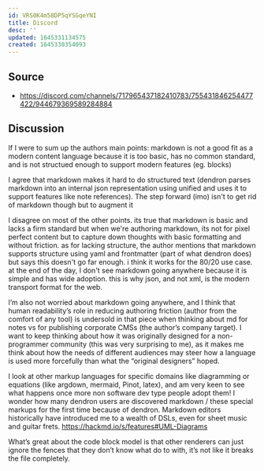 ```yaml
---
id: VRS0K4m58DP5qYSGqeYNI
title: Discord
desc: ''
updated: 1645331134575
created: 1645330354093
---
```


## Source
- https://discord.com/channels/717965437182410783/755431846254477422/944679369589284884

## Discussion

If I were to sum up the authors main points: markdown is not a good fit as a modern content language because it is too basic, has no common standard, and is not structued enough to support modern features (eg. blocks)

I agree that markdown makes it hard to do structured text (dendron parses markdown into an internal json representation using unified and uses it to support features like note references). The step forward (imo) isn't to get rid of markdown though but to augment it

I disagree on most of the other points. its true that markdown is basic and lacks a firm standard but when we're authoring markdown, its not for pixel perfect content but to capture down thoughts with basic formatting and without friction. as for lacking structure, the author mentions that markdown supports structure using yaml and frontmatter (part of what dendron does) but says this doesn't go far enough. i think it works for the 80/20 use case. at the end of the day, I don't see markdown going anywhere because it is simple and has wide adoption. this is why json, and not xml, is the modern transport format for the web. 



I’m also not worried about markdown going anywhere, and I think that human readability’s role in reducing authoring friction (author from the comfort of any tool) is undersold in that piece when thinking about md for notes vs for publishing corporate CMSs (the author’s company target). I want to keep thinking about how it was originally designed for a non-programmer community (this was very surprising to me), as it makes me think about how the needs of different audiences may steer how a language is used more forcefully than what the “original designers” hoped. 

I look at other markup languages for specific domains like diagramming or equations (like argdown, mermaid, Pinot, latex), and am very keen to see what happens once more non software dev type people adopt them! I wonder how many dendron users are discovered markdown / these special markups for the first time because of dendron. Markdown editors historically have introduced me to a wealth of DSLs, even for sheet music and guitar frets. https://hackmd.io/s/features#UML-Diagrams 

What’s great about the code block model is that other renderers can just ignore the fences that they don’t know what do to with, it’s not like it breaks the file completely.
